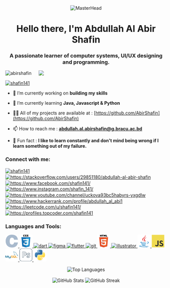 <div align="center">
  <img src="[https://i.pinimg.com/originals/36/2d/5c/362d5c55859146c0c7debfca296ad321.gif](https://www.google.com/url?sa=i&url=https%3A%2F%2Ftenor.com%2Fsearch%2Fprogramming-gifs&psig=AOvVaw2fr-7oq6Yyaebc2U6zgjNX&ust=1752428675321000&source=images&cd=vfe&opi=89978449&ved=0CBMQjRxqFwoTCPDHyt3vt44DFQAAAAAdAAAAABAE)" alt="MasterHead" />
</div>

<h1 align="center">Hello there, I'm Abdullah Al Abir Shafin</h1>
<h3 align="center">A passionate learner of computer systems, UI/UX designing and programming.</h3>
<img src="https://i.pinimg.com/originals/c9/0f/3d/c90f3d8ac1fb282c5841159a53bd4bfb.gif" align="right" width="400">


<p align="left">
  <img src="https://komarev.com/ghpvc/?username=abirshafin&label=Profile%20views&color=0e75b6&style=flat" alt="abirshafin" />
  <p>            </p>
  <a href="https://twitter.com/shafin141" target="_blank">
    <img src="https://img.shields.io/twitter/follow/shafin141?logo=twitter&style=for-the-badge" alt="shafin141" />
  </a>
</p>


- 🔭 I’m currently working on **building my skills**

- 🌱 I’m currently learning **Java, Javascript & Python**

- 👨‍💻 All of my projects are available at : [https://github.com/AbirShafin](https://github.com/AbirShafin)

- 📫 How to reach me : **abdullah.al.abirshafin@g.bracu.ac.bd**

- 🎯 Fun fact : **I like to learn constantly and don't mind being wrong if I learn something out of my failure.**

<h3 align="left">Connect with me:</h3>
<p align="left">
<a href="https://twitter.com/shafin141" target="blank"><img align="center" src="https://raw.githubusercontent.com/rahuldkjain/github-profile-readme-generator/master/src/images/icons/Social/twitter.svg" alt="shafin141" height="30" width="40" /></a>
<a href="https://stackoverflow.com/users/https://stackoverflow.com/users/29851180/abdullah-al-abir-shafin" target="blank"><img align="center" src="https://raw.githubusercontent.com/rahuldkjain/github-profile-readme-generator/master/src/images/icons/Social/stack-overflow.svg" alt="https://stackoverflow.com/users/29851180/abdullah-al-abir-shafin" height="30" width="40" /></a>
<a href="https://fb.com/https://www.facebook.com/shafin141/" target="blank"><img align="center" src="https://raw.githubusercontent.com/rahuldkjain/github-profile-readme-generator/master/src/images/icons/Social/facebook.svg" alt="https://www.facebook.com/shafin141/" height="30" width="40" /></a>
<a href="https://instagram.com/https://www.instagram.com/shafin_141/" target="blank"><img align="center" src="https://raw.githubusercontent.com/rahuldkjain/github-profile-readme-generator/master/src/images/icons/Social/instagram.svg" alt="https://www.instagram.com/shafin_141/" height="30" width="40" /></a>
<a href="https://www.youtube.com/c/https://www.youtube.com/channel/uckova93bc5habyrs-yxgdlw" target="blank"><img align="center" src="https://raw.githubusercontent.com/rahuldkjain/github-profile-readme-generator/master/src/images/icons/Social/youtube.svg" alt="https://www.youtube.com/channel/uckova93bc5habyrs-yxgdlw" height="30" width="40" /></a>
<a href="https://www.hackerrank.com/https://www.hackerrank.com/profile/abdullah_al_abi1" target="blank"><img align="center" src="https://raw.githubusercontent.com/rahuldkjain/github-profile-readme-generator/master/src/images/icons/Social/hackerrank.svg" alt="https://www.hackerrank.com/profile/abdullah_al_abi1" height="30" width="40" /></a>
<a href="https://www.leetcode.com/https://leetcode.com/u/shafin141/" target="blank"><img align="center" src="https://raw.githubusercontent.com/rahuldkjain/github-profile-readme-generator/master/src/images/icons/Social/leet-code.svg" alt="https://leetcode.com/u/shafin141/" height="30" width="40" /></a>
<a href="https://www.topcoder.com/members/https://profiles.topcoder.com/shafin141" target="blank"><img align="center" src="https://raw.githubusercontent.com/rahuldkjain/github-profile-readme-generator/master/src/images/icons/Social/topcoder.svg" alt="https://profiles.topcoder.com/shafin141" height="30" width="40" /></a>
</p>

<h3 align="left">Languages and Tools:</h3>
<p align="left"> <a href="https://www.cprogramming.com/" target="_blank" rel="noreferrer"> <img src="https://raw.githubusercontent.com/devicons/devicon/master/icons/c/c-original.svg" alt="c" width="40" height="40"/> </a> <a href="https://www.w3schools.com/css/" target="_blank" rel="noreferrer"> <img src="https://raw.githubusercontent.com/devicons/devicon/master/icons/css3/css3-original-wordmark.svg" alt="css3" width="40" height="40"/> </a> <a href="https://dart.dev" target="_blank" rel="noreferrer"> <img src="https://www.vectorlogo.zone/logos/dartlang/dartlang-icon.svg" alt="dart" width="40" height="40"/> </a> <a href="https://www.figma.com/" target="_blank" rel="noreferrer"> <img src="https://www.vectorlogo.zone/logos/figma/figma-icon.svg" alt="figma" width="40" height="40"/> </a> <a href="https://flutter.dev" target="_blank" rel="noreferrer"> <img src="https://www.vectorlogo.zone/logos/flutterio/flutterio-icon.svg" alt="flutter" width="40" height="40"/> </a> <a href="https://git-scm.com/" target="_blank" rel="noreferrer"> <img src="https://www.vectorlogo.zone/logos/git-scm/git-scm-icon.svg" alt="git" width="40" height="40"/> </a> <a href="https://www.w3.org/html/" target="_blank" rel="noreferrer"> <img src="https://raw.githubusercontent.com/devicons/devicon/master/icons/html5/html5-original-wordmark.svg" alt="html5" width="40" height="40"/> </a> <a href="https://www.adobe.com/in/products/illustrator.html" target="_blank" rel="noreferrer"> <img src="https://www.vectorlogo.zone/logos/adobe_illustrator/adobe_illustrator-icon.svg" alt="illustrator" width="40" height="40"/> </a> <a href="https://www.java.com" target="_blank" rel="noreferrer"> <img src="https://raw.githubusercontent.com/devicons/devicon/master/icons/java/java-original.svg" alt="java" width="40" height="40"/> </a> <a href="https://developer.mozilla.org/en-US/docs/Web/JavaScript" target="_blank" rel="noreferrer"> <img src="https://raw.githubusercontent.com/devicons/devicon/master/icons/javascript/javascript-original.svg" alt="javascript" width="40" height="40"/> </a> <a href="https://www.mysql.com/" target="_blank" rel="noreferrer"> <img src="https://raw.githubusercontent.com/devicons/devicon/master/icons/mysql/mysql-original-wordmark.svg" alt="mysql" width="40" height="40"/> </a> <a href="https://www.photoshop.com/en" target="_blank" rel="noreferrer"> <img src="https://raw.githubusercontent.com/devicons/devicon/master/icons/photoshop/photoshop-line.svg" alt="photoshop" width="40" height="40"/> </a> <a href="https://www.python.org" target="_blank" rel="noreferrer"> <img src="https://raw.githubusercontent.com/devicons/devicon/master/icons/python/python-original.svg" alt="python" width="40" height="40"/> </a> </p>

<div align="center">
  <img src="https://github-readme-stats.vercel.app/api/top-langs?username=abirshafin&show_icons=true&locale=en&layout=compact" alt="Top Languages" />
  <br /><br />
  <img src="https://github-readme-stats.vercel.app/api?username=abirshafin&show_icons=true&locale=en" alt="GitHub Stats" />
  <img src="https://github-readme-streak-stats.herokuapp.com/?user=abirshafin" alt="GitHub Streak" />
</div>

